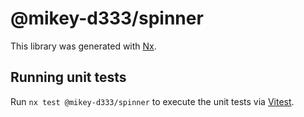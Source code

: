 # @mikey-d333/spinner

This library was generated with [Nx](https://nx.dev).

## Running unit tests

Run `nx test @mikey-d333/spinner` to execute the unit tests via [Vitest](https://vitest.dev/).